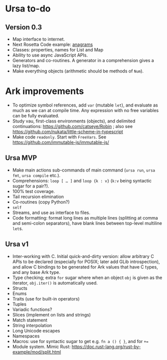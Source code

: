# Ursa to-do

## Version 0.3

* Map interface to internet.
* Next Rosetta Code example: [anagrams](https://rosettacode.org/wiki/Anagrams#Python)
* Classes: properties, names for List and Map
* Ability to use async JavaScript APIs.
* Generators and co-routines. A generator in a comprehension gives a lazy
  list/map.
* Make everything objects (arithmetic should be methods of `Num`).

# Ark improvements

* To optimize symbol references, add `var` (mutable `let`), and
  evaluate as much as we can at compile time. Any expression with no free
  variables can be fully evaluated.
* Study vau, first-class environments (objects), and delimited
  continuations: https://github.com/catseye/Robin ; also see
  https://github.com/nukata/little-scheme-in-typescript
* Make code `readonly`. Start with `FreeVars`.
  See https://github.com/immutable-js/immutable-js/

## Ursa MVP

* Make main actions sub-commands of main command (`ursa run`, `ursa fmt`,
  `ursa compile` etc.).
* Comprehensions: `loop [ … ]` and `loop {k : v}` (`k:v` being syntactic
  sugar for a pair?).
* 100% test coverage.
* Tail recursion elimination
* Co-routines (copy Python?)
* `self`
* Streams, and use as interface to files.
* Code formatting: format long lines as multiple lines (splitting at comma
  and semi-colon separators), have blank lines between top-level multiline
  `let`s.

## Ursa v1

* Inter-working with C. Initial quick-and-dirty version: allow arbitrary C
  APIs to be declared (especially for POSIX; later add GLib introspection),
  and allow C bindings to be generated for Ark values that have C types, and
  any base Ark type.
* Type checking; extra `for` sugar where when an object `obj` is given as
  the iterator, `obj.iter()` is automatically used.
* Structs
* Enums
* Traits (use for built-in operators)
* Tuples
* Variadic functions?
* Slices (implement on lists and strings)
* Match statement
* String interpolation
* Long Unicode escapes
* Namespaces
* Macros: use for syntactic sugar to get e.g. `fn a () { }`, and for `+=`
* Module system. Mimic Rust: https://doc.rust-lang.org/rust-by-example/mod/split.html
